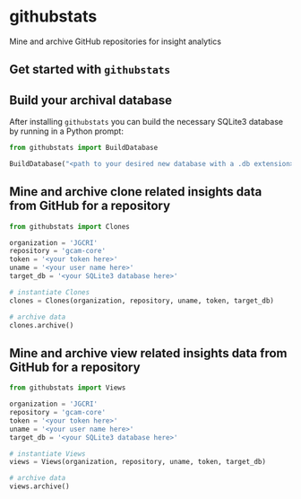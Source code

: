 # githubstats
Mine and archive GitHub repositories for insight analytics

## Get started with `githubstats`

## Build your archival database
After installing `githubstats` you can build the necessary SQLite3 database by running in a Python prompt:

```python
from githubstats import BuildDatabase

BuildDatabase("<path to your desired new database with a .db extension>")
```

## Mine and archive clone related insights data from GitHub for a repository

```python
from githubstats import Clones

organization = 'JGCRI'
repository = 'gcam-core'
token = '<your token here>'
uname = '<your user name here>'
target_db = '<your SQLite3 database here>'

# instantiate Clones
clones = Clones(organization, repository, uname, token, target_db)

# archive data
clones.archive()
```

## Mine and archive view related insights data from GitHub for a repository

```python
from githubstats import Views

organization = 'JGCRI'
repository = 'gcam-core'
token = '<your token here>'
uname = '<your user name here>'
target_db = '<your SQLite3 database here>'

# instantiate Views
views = Views(organization, repository, uname, token, target_db)

# archive data
views.archive()
```

